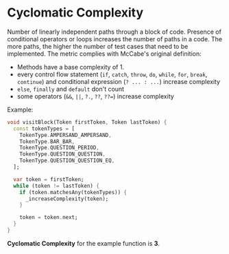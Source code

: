 # Cyclomatic Complexity

Number of linearly independent paths through a block of code. Presence of conditional operators or loops increases the number of paths in a code. The more paths, the higher the number of test cases that need to be implemented. The metric complies with McCabe's original definition:

* Methods have a base complexity of 1.
* every control flow statement (`if`, `catch`, `throw`, `do`, `while`, `for`, `break`, `continue`) and conditional expression (`? ... : ...`) increase complexity
* `else`, `finally` and `default` don't count
* some operators (`&&`, `||`, `?.`, `??`, `??=`) increase complexity

Example:

```dart
void visitBlock(Token firstToken, Token lastToken) {
  const tokenTypes = [
    TokenType.AMPERSAND_AMPERSAND,
    TokenType.BAR_BAR,
    TokenType.QUESTION_PERIOD,
    TokenType.QUESTION_QUESTION,
    TokenType.QUESTION_QUESTION_EQ,
  ];

  var token = firstToken;
  while (token != lastToken) {
    if (token.matchesAny(tokenTypes)) {
      _increaseComplexity(token);
    }

    token = token.next;
  }
}
```

**Cyclomatic Complexity** for the example function is **3**.
